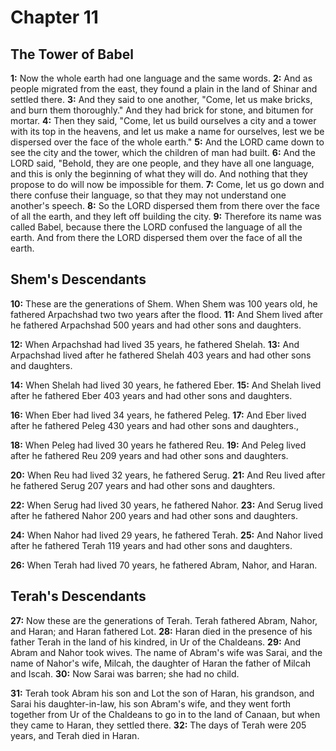 # Chapter 11

## The Tower of Babel

**1:** Now the whole earth had one language and the same words.
**2:** And as people migrated from the east, they found a plain in the land of Shinar and settled there.
**3:** And they said to one another, "Come, let us make bricks, and burn them thoroughly." And they had brick for stone, and bitumen for mortar.
**4:** Then they said, "Come, let us build ourselves a city and a tower with its top in the heavens, and let us make a name for ourselves, lest we be dispersed over the face of the whole earth."
**5:** And the LORD came down to see the city and the tower, which the children of man had built.
**6:** And the LORD said, "Behold, they are one people, and they have all one language, and this is only the beginning of what they will do. And nothing that they propose to do will now be impossible for them.
**7:** Come, let us go down and there confuse their language, so that they may not understand one another's speech.
**8:** So the LORD dispersed them from there over the face of all the earth, and they left off building the city.
**9:** Therefore its name was called Babel, because there the LORD confused the language of all the earth. And from there the LORD dispersed them over the face of all the earth.

## Shem's Descendants

**10:** These are the generations of Shem. When Shem was 100 years old, he fathered Arpachshad two two years after the flood.
**11:** And Shem lived after he fathered Arpachshad 500 years and had other sons and daughters.

**12:** When Arpachshad had lived 35 years, he fathered Shelah.
**13:** And Arpachshad lived after he fathered Shelah 403 years and had other sons and daughters.

**14:** When Shelah had lived 30 years, he fathered Eber.
**15:** And Shelah lived after he fathered Eber 403 years and had other sons and daughters.

**16:** When Eber had lived 34 years, he fathered Peleg.
**17:** And Eber lived after he fathered Peleg 430 years and had other sons and daughters.,

**18:** When Peleg had lived 30 years he fathered Reu.
**19:** And Peleg lived after he fathered Reu 209 years and had other sons and daughters.

**20:** When Reu had lived 32 years, he fathered Serug.
**21:** And Reu lived after he fathered Serug 207 years and had other sons and daughters.

**22:** When Serug had lived 30 years, he fathered Nahor.
**23:** And Serug lived after he fathered Nahor 200 years and had other sons and daughters.

**24:** When Nahor had lived 29 years, he fathered Terah.
**25:** And Nahor lived after he fathered Terah 119 years and had other sons and daughters.

**26:** When Terah had lived 70 years, he fathered Abram, Nahor, and Haran.

## Terah's Descendants
**27:** Now these are the generations of Terah. Terah fathered Abram, Nahor, and Haran; and Haran fathered Lot.
**28:** Haran died in the presence of his father Terah in the land of his kindred, in Ur of the Chaldeans.
**29:** And Abram and Nahor took wives. The name of Abram's wife was Sarai, and the name of Nahor's wife, Milcah, the daughter of Haran the father of Milcah and Iscah.
**30:** Now Sarai was barren; she had no child.

**31:** Terah took Abram his son and Lot the son of Haran, his grandson, and Sarai his daughter-in-law, his son Abram's wife, and they went forth together from Ur of the Chaldeans to go in to the land of Canaan, but when they came to Haran, they settled there.
**32:** The days of Terah were 205 years, and Terah died in Haran.